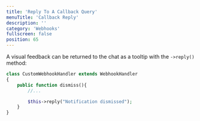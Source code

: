 ```yaml
---
title: 'Reply To A Callback Query'
menuTitle: 'Callback Reply'
description: ''
category: 'Webhooks'
fullscreen: false 
position: 65
---
```



A visual feedback can be returned to the chat as a tooltip with the `->reply()` method:

```php
class CustomWebhookHandler extends WebhookHandler
{
    public function dismiss(){
        //...

        $this->reply("Notification dismissed");
    }
}
```


